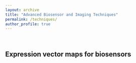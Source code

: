 ```yaml
---
layout: archive
title: "Advanced Biosensor and Imaging Techniques"
permalink: /techniques/
author_profile: true
---
```


<br>

## Expression vector maps for biosensors

